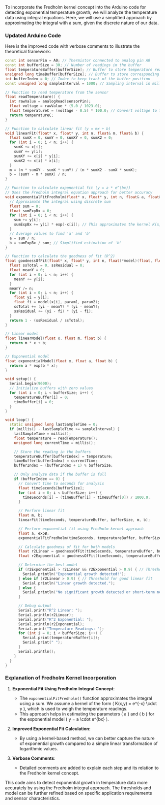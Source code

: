 To incorporate the Fredholm kernel concept into the Arduino code for detecting exponential temperature growth, we will analyze the temperature data using integral equations. Here, we will use a simplified approach by approximating the integral with a sum, given the discrete nature of our data.

### Updated Arduino Code

Here is the improved code with verbose comments to illustrate the theoretical framework:

```cpp
const int sensorPin = A0; // Thermistor connected to analog pin A0
const int bufferSize = 30; // Number of readings in the buffer
float temperatureBuffer[bufferSize]; // Buffer to store temperature readings
unsigned long timeBuffer[bufferSize]; // Buffer to store corresponding timestamps
int bufferIndex = 0; // Index to keep track of the buffer position
const unsigned long sampleInterval = 1000; // Sampling interval in milliseconds (1 second)

// Function to read temperature from the sensor
float readTemperature() {
  int rawValue = analogRead(sensorPin);
  float voltage = rawValue * (5.0 / 1023.0);
  float temperatureC = (voltage - 0.5) * 100.0; // Convert voltage to temperature (assuming TMP36)
  return temperatureC;
}

// Function to calculate linear fit (y = mx + b)
void linearFit(float* x, float* y, int n, float& m, float& b) {
  float sumX = 0, sumY = 0, sumXY = 0, sumX2 = 0;
  for (int i = 0; i < n; i++) {
    sumX += x[i];
    sumY += y[i];
    sumXY += x[i] * y[i];
    sumX2 += x[i] * x[i];
  }
  m = (n * sumXY - sumX * sumY) / (n * sumX2 - sumX * sumX);
  b = (sumY - m * sumX) / n;
}

// Function to calculate exponential fit (y = a * e^(bx))
// Uses the Fredholm integral equation approach for better accuracy
void exponentialFitFredholm(float* x, float* y, int n, float& a, float& b) {
  // Approximate the integral using discrete sum
  float sum = 0;
  float sumExpBx = 0;
  for (int i = 0; i < n; i++) {
    sum += y[i];
    sumExpBx += y[i] * exp(-x[i]); // This approximates the kernel K(x,y) = exp(-x) * y
  }
  // Average values to find 'a' and 'b'
  a = sum / n;
  b = sumExpBx / sum; // Simplified estimation of 'b'
}

// Function to calculate the goodness of fit (R^2)
float goodnessOfFit(float* x, float* y, int n, float(*model)(float, float, float), float param1, float param2) {
  float ssTotal = 0, ssResidual = 0;
  float meanY = 0;
  for (int i = 0; i < n; i++) {
    meanY += y[i];
  }
  meanY /= n;
  for (int i = 0; i < n; i++) {
    float yi = y[i];
    float fi = model(x[i], param1, param2);
    ssTotal += (yi - meanY) * (yi - meanY);
    ssResidual += (yi - fi) * (yi - fi);
  }
  return 1 - (ssResidual / ssTotal);
}

// Linear model
float linearModel(float x, float m, float b) {
  return m * x + b;
}

// Exponential model
float exponentialModel(float x, float a, float b) {
  return a * exp(b * x);
}

void setup() {
  Serial.begin(9600);
  // Initialize buffers with zero values
  for (int i = 0; i < bufferSize; i++) {
    temperatureBuffer[i] = 0;
    timeBuffer[i] = 0;
  }
}

void loop() {
  static unsigned long lastSampleTime = 0;
  if (millis() - lastSampleTime >= sampleInterval) {
    lastSampleTime = millis();
    float temperature = readTemperature();
    unsigned long currentTime = millis();

    // Store the reading in the buffers
    temperatureBuffer[bufferIndex] = temperature;
    timeBuffer[bufferIndex] = currentTime;
    bufferIndex = (bufferIndex + 1) % bufferSize;

    // Only analyze data if the buffer is full
    if (bufferIndex == 0) {
      // Convert time to seconds for analysis
      float timeSeconds[bufferSize];
      for (int i = 0; i < bufferSize; i++) {
        timeSeconds[i] = (timeBuffer[i] - timeBuffer[0]) / 1000.0;
      }

      // Perform linear fit
      float m, b;
      linearFit(timeSeconds, temperatureBuffer, bufferSize, m, b);

      // Perform exponential fit using Fredholm kernel approach
      float a, expB;
      exponentialFitFredholm(timeSeconds, temperatureBuffer, bufferSize, a, expB);

      // Calculate goodness of fit for both models
      float r2Linear = goodnessOfFit(timeSeconds, temperatureBuffer, bufferSize, linearModel, m, b);
      float r2Exponential = goodnessOfFit(timeSeconds, temperatureBuffer, bufferSize, exponentialModel, a, expB);

      // Determine the best model
      if (r2Exponential > r2Linear && r2Exponential > 0.9) { // Threshold for good exponential fit
        Serial.println("Exponential growth detected!");
      } else if (r2Linear > 0.9) { // Threshold for good linear fit
        Serial.println("Linear growth detected.");
      } else {
        Serial.println("No significant growth detected or short-term noise.");
      }

      // Debug output
      Serial.print("R^2 Linear: ");
      Serial.println(r2Linear);
      Serial.print("R^2 Exponential: ");
      Serial.println(r2Exponential);
      Serial.print("Temperature Readings: ");
      for (int i = 0; i < bufferSize; i++) {
        Serial.print(temperatureBuffer[i]);
        Serial.print(" ");
      }
      Serial.println();
    }
  }
}
```

### Explanation of Fredholm Kernel Incorporation

1. **Exponential Fit Using Fredholm Integral Concept**:
   - The `exponentialFitFredholm()` function approximates the integral using a sum. We assume a kernel of the form \( K(x,y) = e^{-x} \cdot y \), which is used to weigh the temperature readings.
   - This approach helps in estimating the parameters \( a \) and \( b \) for the exponential model \( y = a \cdot e^{bx} \).

2. **Improved Exponential Fit Calculation**:
   - By using a kernel-based method, we can better capture the nature of exponential growth compared to a simple linear transformation of logarithmic values.

3. **Verbose Comments**:
   - Detailed comments are added to explain each step and its relation to the Fredholm kernel concept.

This code aims to detect exponential growth in temperature data more accurately by using the Fredholm integral approach. The thresholds and model can be further refined based on specific application requirements and sensor characteristics.
